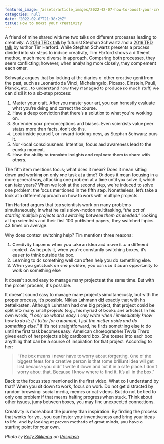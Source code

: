 ```yaml
---
featured_image: /assets/article_images/2022-02-07-how-to-boost-your-creativity/kelly-sikkema-Kj84u8mbJdM-unsplash.jpg
categories: null
date: "2022-02-07T21:38:29Z"
title: How to boost your creativity
---
```


A friend of mine shared with me two talks on different processes leading to creativity. A [2016 TEDx talk](https://www.youtube.com/watch?v=_K4YcaU5uqU) by futurist Stephan Schwartz and a [2019 TED talk](https://www.youtube.com/watch?v=yjYrxcGSWX4) by author Tim Harford. While Stephan Schwartz presents a process divided into six steps to induce creativity, Tim Harford shows a different method, much more diverse in approach. Comparing both processes, they seem conflicting; however, when analysing more closely, they complement each other.

Schwartz argues that by looking at the diaries of other creative genii from the past, such as Leonardo da Vinci, Michelangelo, Picasso, Einstein, Pauli, Planck, etc., to understand how they managed to produce so much stuff, we can distil it to a six-step process:
1. Master your craft. After you master your art, you can honestly evaluate what you’re doing and correct the course.
2. Have a deep conviction that there's a solution to what you're working on.
3. Surrender your preconceptions and biases. Even scientists value peer status more than facts, don’t do this.
4. Look inside yourself, or inward-looking-ness, as Stephan Schwartz puts it.
5. Non-local consciousness. Intention, focus and awareness lead to the eureka moment.
6. Have the ability to translate insights and replicate them to share with others.

The fifth item mentions focus; what does it mean? Does it mean sitting down and working on only one task at a time? Or does it mean focusing in a more general way, attacking one problem at a time until you solve it, which can take years? When we look at the second step, we're induced to solve one problem: the focus mentioned in the fifth step. Nonetheless, let’s take a look at a different approach on how to work with multiple projects.

Tim Harford argues that top scientists work on many problems simultaneously, in what he calls slow-motion multitasking, *“the act of starting multiple projects and switching between them as needed.”* Looking at top scientists and their first 100 published papers, they switched topics 43 times on average.

Why does context switching help? Tim mentions three reasons:
1. Creativity happens when you take an idea and move it to a different context. As he puts it, when you're constantly switching boxes, it's easier to think outside the box.
2. Learning to do something well can often help you do something else.
3. When you get stuck on one problem, you can use it as an opportunity to work on something else.

It doesn't sound easy to manage many projects at the same time. But with the proper process, it's possible.

It doesn't sound easy to manage many projects simultaneously, but with the proper process, it's possible. Niklas Luhmann did exactly that with his zettelkasten. Although Luhmann had one big project, that project could be split into many small projects (e.g., his myriad of books and articles). In his own words, *“I only do what is easy. I only write when I immediately know how to do it; if I falter for a moment, I put the matter aside and do something else.”* If it’s not straightforward, he finds something else to do until the first task becomes easy. American choreographer Twyla Tharp gives each of her projects a big cardboard box. She tosses into each box anything that can be a source of inspiration for that project. According to her:

> "The box means I never have to worry about forgetting. One of the biggest fears for a creative person is that some brilliant idea will get lost because you didn't write it down and put it in a safe place. I don't worry about that. Because I know where to find it. It's all in the box."

Back to the focus step mentioned in the first video. What do I understand by that? When you sit down to work, focus on work. Do not get distracted by random browsing, social media, memes or cat videos. But do not be tied to only one problem if that means halting progress when stuck. Think about other issues, jump between boxes, you may find unexpected connections.

Creativity is more about the journey than inspiration. By finding the process that works for you, you can foster your inventiveness and bring your ideas to life. And by looking at proven methods of great minds, you have a starting point for your own.


_Photo by <a href="https://unsplash.com/@kellysikkema?utm_source=unsplash&utm_medium=referral&utm_content=creditCopyText">Kelly Sikkema</a> on <a href="https://unsplash.com/?utm_source=unsplash&utm_medium=referral&utm_content=creditCopyText">Unsplash</a>_
